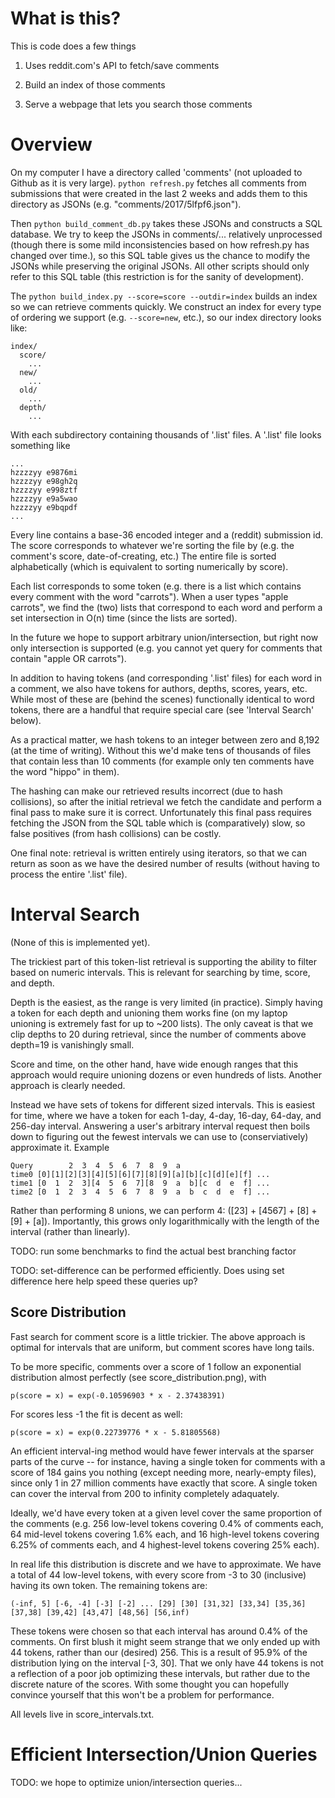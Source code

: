 # What is this?

This is code does a few things

1. Uses reddit.com's API to fetch/save comments

2. Build an index of those comments

3. Serve a webpage that lets you search those comments

# Overview

On my computer I have a directory called 'comments' (not uploaded to Github as it is very large). `python refresh.py` fetches all comments from submissions that were created in the last 2 weeks and adds them to this directory as JSONs (e.g. "comments/2017/5lfpf6.json").

Then `python build_comment_db.py` takes these JSONs and constructs a SQL database.  We try to keep the JSONs in comments/... relatively unprocessed (though there is some mild inconsistencies based on how refresh.py has changed over time.), so this SQL table gives us the chance to modify the JSONs while preserving the original JSONs.  All other scripts should only refer to this SQL table (this restriction is for the sanity of development).

The `python build_index.py --score=score --outdir=index` builds an index so we can retrieve comments quickly.  We construct an index for every type of ordering we support (e.g. `--score=new`, etc.), so our index directory looks like:

```
index/
  score/
    ...
  new/
    ...
  old/
    ...
  depth/
    ...
```

With each subdirectory containing thousands of '.list' files.  A '.list' file looks something like

```
...
hzzzzyy e9876mi
hzzzzyy e98gh2q
hzzzzyy e998ztf
hzzzzyy e9a5wao
hzzzzyy e9bqpdf
...
```

Every line contains a base-36 encoded integer and a (reddit) submission id.  The score corresponds to whatever we're sorting the file by (e.g. the comment's score, date-of-creating, etc.)  The entire file is sorted alphabetically (which is equivalent to sorting numerically by score).

Each list corresponds to some token (e.g. there is a list which contains every comment with the word "carrots").  When a user types "apple carrots", we find the (two) lists that correspond to each word and perform a set intersection in O(n) time (since the lists are sorted).

In the future we hope to support arbitrary union/intersection, but right now only intersection is supported (e.g. you cannot yet query for comments that contain "apple OR carrots").

In addition to having tokens (and corresponding '.list' files) for each word in a comment, we also have tokens for authors, depths, scores, years, etc.  While most of these are (behind the scenes) functionally identical to word tokens, there are a handful that require special care (see 'Interval Search' below).

As a practical matter, we hash tokens to an integer between zero and 8,192 (at the time of writing).  Without this we'd make tens of thousands of files that contain less than 10 comments (for example only ten comments have the word "hippo" in them).

The hashing can make our retrieved results incorrect (due to hash collisions), so after the initial retrieval we fetch the candidate and perform a final pass to make sure it is correct.  Unfortunately this final pass requires fetching the JSON from the SQL table which is (comparatively) slow, so false positives (from hash collisions) can be costly.

One final note: retrieval is written entirely using iterators, so that we can return as soon as we have the desired number of results (without having to process the entire '.list' file).

# Interval Search

(None of this is implemented yet).

The trickiest part of this token-list retrieval is supporting the ability to filter based on numeric intervals.  This is relevant for searching by time, score, and depth.

Depth is the easiest, as the range is very limited (in practice).  Simply having a token for each depth and unioning them works fine (on my laptop unioning is extremely fast for up to \~200 lists).  The only caveat is that we clip depths to 20 during retrieval, since the number of comments above depth=19 is vanishingly small.

Score and time, on the other hand, have wide enough ranges that this approach would require unioning dozens or even hundreds of lists.  Another approach is clearly needed.

Instead we have sets of tokens for different sized intervals.  This is easiest for time, where we have a token for each 1-day, 4-day, 16-day, 64-day, and 256-day interval.  Answering a user's arbitrary interval request then boils down to figuring out the fewest intervals we can use to (conserviatively) approximate it.  Example

```
Query        2  3  4  5  6  7  8  9  a
time0 [0][1][2][3][4][5][6][7][8][9][a][b][c][d][e][f] ...
time1 [0  1  2  3][4  5  6  7][8  9  a  b][c  d  e  f] ...
time2 [0  1  2  3  4  5  6  7  8  9  a  b  c  d  e  f] ...
```

Rather than performing 8 unions, we can perform 4: (\[23\] + \[4567\] + \[8\] + \[9\] + \[a\]).  Importantly, this grows only logarithmically with the length of the interval (rather than linearly).

TODO: run some benchmarks to find the actual best branching factor

TODO: set-difference can be performed efficiently.  Does using set difference here help speed these queries up?

## Score Distribution

Fast search for comment score is a little trickier.  The above approach is optimal for intervals that are uniform, but comment scores have long tails.

To be more specific, comments over a score of 1 follow an exponential distribution almost perfectly (see score_distribution.png), with

```
p(score = x) = exp(-0.10596903 * x - 2.37438391)
```

For scores less -1 the fit is decent as well:

```
p(score = x) = exp(0.22739776 * x - 5.81805568)
```

An efficient interval-ing method would have fewer intervals at the sparser parts of the curve -- for instance, having a single token for comments with a score of 184 gains you nothing (except needing more, nearly-empty files), since only 1 in 27 million comments have exactly that score.  A single token can cover the interval from 200 to infinity completely adaquately.

Ideally, we'd have every token at a given level cover the same proportion of the comments (e.g. 256 low-level tokens covering 0.4% of comments each, 64 mid-level tokens covering 1.6% each, and 16 high-level tokens covering 6.25% of comments each, and 4 highest-level tokens covering 25% each).

In real life this distribution is discrete and we have to approximate.  We have a total of 44 low-level tokens, with every score from -3 to 30 (inclusive) having its own token.  The remaining tokens are:

```
(-inf, 5] [-6, -4] [-3] [-2] ... [29] [30] [31,32] [33,34] [35,36] [37,38] [39,42] [43,47] [48,56] [56,inf)

```

These tokens were chosen so that each interval has around 0.4% of the comments.  On first blush it might seem strange that we only ended up with 44 tokens, rather than our (desired) 256.  This is a result of 95.9% of the distribution lying on the interval [-3, 30].  That we only have 44 tokens is not a reflection of a poor job optimizing these intervals, but rather due to the discrete nature of the scores.  With some thought you can hopefully convince yourself that this won't be a problem for performance.

All levels live in score_intervals.txt.

# Efficient Intersection/Union Queries

TODO: we hope to optimize union/intersection queries...

